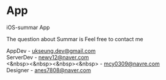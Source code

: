# App
iOS-summar App


The question about Summar is Feel free to contact me<br>

AppDev    - ukseung.dev@gmail.com<br>
ServerDev - newy12@naver.com<br>
<&nbsp><&nbsp><&nbsp><&nbsp>          - mcy0309@navre.com<br>
Designer  - anes7808@naver.com
